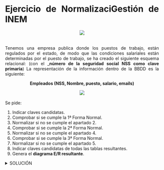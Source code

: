 <div align="justify">

# Ejercicio de NormalizaciGestión de INEM

<div align="center">
<img src="https://github.com/jpexposito/base-datos/raw/main/NORMALIZACION/tareas/tarea3/img/inem.png" width="400px"/>
</div>
<br>

Tenemos una empresa publica donde los puestos de trabajo, están regulados por el estado, de modo que las condiciones salariales están determinadas por el puesto de trabajo, se ha creado el siguiente esquema relacional:
(con el ___número de la seguridad social NSS como clave primaria__)
La representación de la información dentro de la BBDD es la siguiente:

<div align="center">

__Empleados (NSS, Nombre, puesto, salario, emails)__

 <img src="https://github.com/jpexposito/base-datos/raw/main/NORMALIZACION/tareas/tarea3/img/tabla.png" width="400px"/>
 </div>

Se pide:
1. Indicar claves candidatas.
2. Comprobar si se cumple la 1ª Forma Normal.
3. Normalizar si no se cumple el apartado 2.
4. Comprobar si se cumple la 2ª Forma Normal.
5. Normalizar si no se cumple el apartado 4.
6. Comprobar si se cumple la 3ª Forma Normal.
7. Normalizar si no se cumple el apartado 5.
8. Indicar claves candidatas de todas las tablas resultantes.
9. Genera el __diagrama E/R resultante__.

<details>
<summary>SOLUCIÓN</summary>
 
 ### _**Resolución paso 1:**_
 - NSS.
- Emails.
 ### _**Resolución paso 2:**_
 La primera forma normal no se cumple, ya que los valores del campo emails no son atómicos.
 
 ### _**Resolución paso 3:**_
 
 <img src="https://github.com/samugd17/base-datos-bae-/blob/main/TAREAS/Tarea14/IMG/1FN.drawio.png">
 
 ### _**Resolución paso 4:**_
 
 No se cumple la 2FN, ya que el atributo puesto y salario no depende funcionalmente de NSS, que en este caso es nuestra clave principal.
 
 NSS $\rightarrow$ Nombre, puesto, email.
 
 Puesto $\rightarrow$ Salario.
 
 ### _**Resolución paso 5:**_
 
 <div align="center">
  
 _**Empleado-Trabajo**_
  
   <img src="https://github.com/samugd17/base-datos-bae-/blob/main/TAREAS/Tarea14/IMG/ERMR-Empleado-Trabajo.drawio.png">
 
 _**Empleado-Email**_
  
  <img src="https://github.com/samugd17/base-datos-bae-/blob/main/TAREAS/Tarea14/IMG/ERMR-Empleado-Email.drawio.png">
  
 </div>
 
 ### _**Resolución paso 6:**_
 ### _**Resolución paso 7:**_
 ### _**Resolución paso 8:**_
 ### _**Resolución paso 9:**_
 
</details>

</div>
